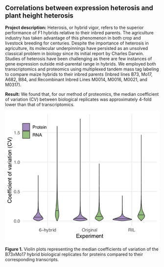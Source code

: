 ## Correlations between expression heterosis and plant height heterosis

**Project description:** Heterosis, or hybrid vigor, refers to the superior performance of F1 hybrids relative to their inbred parents. The agriculture industry has taken advantage of this phenomenon in both crop and livestock breeding for centuries. Despite the importance of heterosis in agriculture, its molecular underpinnings have persisted as an unsolved classical problem in biology since its initial report by Charles Darwin. Studies of heterosis have been challenging as there are few instances of gene expression outside mid-parental range in hybrids. We employed both transcriptomics and proteomics using multiplexed tandem mass tag labeling to compare maize hybrids to their inbred parents (Inbred lines B73, Mo17, A682, B84, and Recombinant Inbred Lines M0014, M0016, M0021, and M0317).

**Result:** We found that, for our method of proteomics, the median coefficient of variation (CV) between biological replicates was approximately 4-fold lower than that of transcriptomics.

<img src="images/CV.jpg?raw=true"/>

**Figure 1.** Violin plots representing the median coefficients of variation of the B73xMo17 hybrid biological replicates for proteins compared to their corresponding transcripts.

